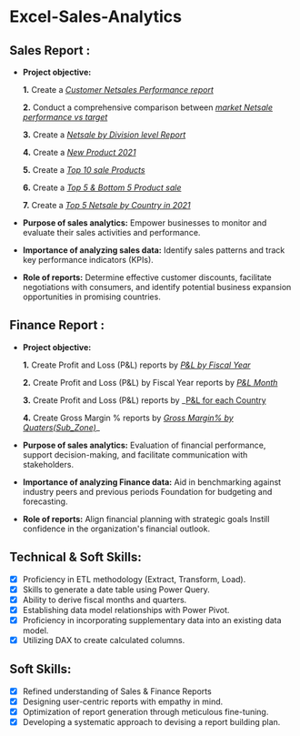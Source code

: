 # Excel-Sales-Analytics

## Sales Report :


- **Project objective:** 

    **1.** Create a _[Customer Netsales Performance report](https://github.com/Devesh252/Excel-Sales-Analytics/blob/main/Customer%20Netsales%20Performance.pdf)_ 

    **2.** Conduct a comprehensive comparison between _[market Netsale performance vs target](https://github.com/Devesh252/Excel-Sales-Analytics/blob/main/Market%20Netsale%20performance%20vs%20target.pdf)_

    **3.** Create a _[Netsale by Division level Report](https://github.com/Devesh252/Excel-Sales-Analytics/blob/main/Netsale%20by%20Division%20Level%20Report.pdf)_

    **4.** Create a _[New Product 2021](https://github.com/Devesh252/Excel-Sales-Analytics/blob/main/New%20Product%202021.pdf)_

    **5.** Create a _[Top 10 sale Products](https://github.com/Devesh252/Excel-Sales-Analytics/blob/main/Top%2010%20sale%20Products.pdf)_

    **6.** Create a _[Top 5 & Bottom 5 Product sale](https://github.com/Devesh252/Excel-Sales-Analytics/blob/main/Top%205%20%26%20Bottom%205%20Product%20sale.pdf)_

    **7.** Create a _[Top 5 Netsale by Country in 2021](https://github.com/Devesh252/Excel-Sales-Analytics/blob/main/Top%205%20Netsale%20by%20Country%20in%202021.pdf)_
    

- **Purpose of sales analytics:** Empower businesses to monitor and evaluate their sales activities and performance.

- **Importance of analyzing sales data:** Identify sales patterns and track key performance indicators (KPIs).

- **Role of reports:** Determine effective customer discounts, facilitate negotiations with consumers, and identify potential business expansion opportunities in promising countries.


## Finance Report :

- **Project objective:** 

    **1.** Create Profit and Loss (P&L) reports by _[P&L by Fiscal Year](https://github.com/Devesh252/Excel-Sales-Analytics/blob/main/P%26L%20by%20Fiscal%20Year.pdf)_

    **2.** Create Profit and Loss (P&L) by Fiscal Year reports by _[P&L Month](https://github.com/Devesh252/Excel-Sales-Analytics/blob/main/P%26L%20Month.pdf)_

    **3.** Create Profit and Loss (P&L) reports by _[P&L for each Country](https://github.com/Devesh252/Excel-Sales-Analytics/blob/main/P%26L%20for%20each%20Country.pdf)

    **4.** Create Gross Margin % reports by _[Gross Margin% by Quaters(Sub_Zone)](https://github.com/Devesh252/Excel-Sales-Analytics/blob/main/Gross%20Margin%25%20by%20Quaters(Sub_Zone).pdf)__

- **Purpose of sales analytics:** Evaluation of financial performance, support decision-making, and facilitate communication with stakeholders.

- **Importance of analyzing Finance data:** Aid in benchmarking against industry peers and previous periods Foundation for budgeting and forecasting.

- **Role of reports:** Align financial planning with strategic goals Instill confidence in the organization's financial outlook.


## Technical & Soft Skills:
- [x]	Proficiency in ETL methodology (Extract, Transform, Load).
- [x]	Skills to generate a date table using Power Query.
- [x]	Ability to derive fiscal months and quarters.
- [x]	Establishing data model relationships with Power Pivot.
- [x]	Proficiency in incorporating supplementary data into an existing data model.
- [x]	Utilizing DAX to create calculated columns.

## Soft Skills:
- [x]	Refined understanding of Sales & Finance Reports
- [x]	Designing user-centric reports with empathy in mind.
- [x]	Optimization of report generation through meticulous fine-tuning.
- [x]	Developing a systematic approach to devising a report building plan.
